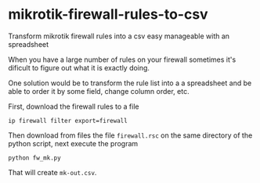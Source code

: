 # mikrotik-firewall-rules-to-csv
Transform mikrotik firewall rules into a csv easy manageable with an spreadsheet

When you have a large number of rules on your firewall sometimes it's dificult to figure out what it is exactly doing. 

One solution would be to transform the rule list into a a spreadsheet and be able to order it by some field, change column order, etc. 

First, download the firewall rules to a file 

```
ip firewall filter export=firewall
```

Then download from files the file ```firewall.rsc``` on the same directory of the python script, next execute the program

``` 
python fw_mk.py
```

That will create ```mk-out.csv```.

